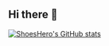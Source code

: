 ## Hi there 👋
[![ShoesHero's GitHub stats](https://github-readme-stats.vercel.app/api?username=shoeshero)](https://github.com/anuraghazra/github-readme-stats)
<!--
**ShoesHero/ShoesHero** is a ✨ _special_ ✨ repository because its `README.md` (this file) appears on your GitHub profile.

Here are some ideas to get you started:

- 🔭 I’m currently working on ...
- 🌱 I’m currently learning ...
- 👯 I’m looking to collaborate on ...
- 🤔 I’m looking for help with ...
- 💬 Ask me about ...
- 📫 How to reach me: ...
- 😄 Pronouns: ...
- ⚡ Fun fact: ...
-->
